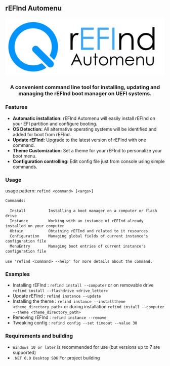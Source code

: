 ## rEFInd Automenu

![Markdown](https://github.com/Rikitav/rEFInd-Automenu/blob/main/Formalization/banner.png)
<h3 align="center">A convenient command line tool for installing, updating and managing the rEFInd boot manager on UEFI systems.</h3>

### Features
* **Automatic installation:** rEFInd Automenu will easily install rEFInd on your EFI partition and configure booting.
* **OS Detection:** All alternative operating systems will be identified and added for boot from rEFInd.
* **Update rEFInd:** Upgrade to the latest version of rEFInd with one command.
* **Theme Customization:** Set a theme for your rEFInd to personalize your boot menu.
* **Configuration controlling:** Edit config file just from console using simple commands.

### Usage

usage pattern: `refind <command> [<args>]`
```
Commands:

  Install          Installing a boot manager on a computer or flash drive
  Instance         Working with an instance of rEFInd already installed on your computer
  Obtain           Obtaining rEFInd and related to it resources
  Configuration    Managing global fields of current instance's configuration file
  MenuEntry        Managing boot entries of current instance's configuration file

use 'refind <command> --help' for more details about the command.
```

### Examples

* Installing rEFInd : `refind install --computer` or on removable drive `refind install --flashdrive <drive_letter>`
* Update rEFInd : `refind instance --update`
* Installing the theme : `refind instance --installtheme <theme_directory_path>` or during installation `refind install --computer --theme <theme_directory_path>`
* Removing rEFInd : `refind instance --remove`
* Tweaking config : `refind config --set timeout --value 30`

### Requirements and building
* `Windows 10 or later` is recommended for use (but versions up to 7 are supported)
* `.NET 6.0 Desktop SDK` For project building